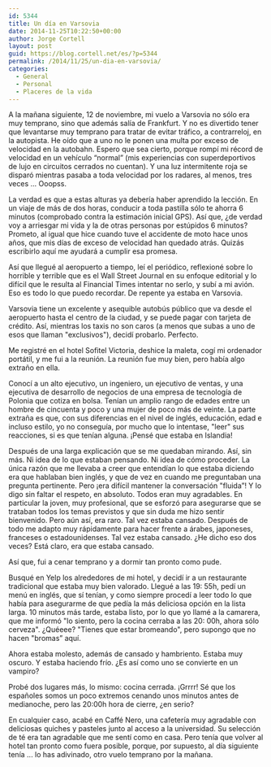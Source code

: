 ```yaml
---
id: 5344
title: Un día en Varsovia
date: 2014-11-25T10:22:50+00:00
author: Jorge Cortell
layout: post
guid: https://blog.cortell.net/es/?p=5344
permalink: /2014/11/25/un-dia-en-varsovia/
categories:
  - General
  - Personal
  - Placeres de la vida
---
```

A la mañana siguiente, 12 de noviembre, mi vuelo a Varsovia no sólo era muy temprano, sino que además salía de Frankfurt. Y no es divertido tener que levantarse muy temprano para tratar de evitar tráfico, a contrarreloj, en la autopista. He oído que a uno no le ponen una multa por exceso de velocidad en la autobahn. Espero que sea cierto, porque rompí mi récord de velocidad en un vehículo “normal” (mis experiencias con superdeportivos de lujo en circuitos cerrados no cuentan). Y una luz intermitente roja se disparó mientras pasaba a toda velocidad por los radares, al menos, tres veces ... Ooopss.

La verdad es que a estas alturas ya debería haber aprendido la lección. En un viaje de más de dos horas, conducir a toda pastilla sólo te ahorra 6 minutos (comprobado contra la estimación inicial GPS). Así que, ¿de verdad voy a arriesgar mi vida y la de otras personas por estúpidos 6 minutos? Prometo, al igual que hice cuando tuve el accidente de moto hace unos años, que mis días de exceso de velocidad han quedado atrás. Quizás escribirlo aquí me ayudará a cumplir esa promesa.

Así que llegué al aeropuerto a tiempo, leí el periódico, reflexioné sobre lo horrible y terrible que es el Wall Street Journal en su enfoque editorial y lo difícil que le resulta al Financial Times intentar no serlo, y subí a mi avión. Eso es todo lo que puedo recordar. De repente ya estaba en Varsovia.

Varsovia tiene un excelente y asequible autobús público que va desde el aeropuerto hasta el centro de la ciudad, y se puede pagar con tarjeta de crédito. Así, mientras los taxis no son caros (a menos que subas a uno de esos que llaman "exclusivos"), decidí probarlo. Perfecto.

Me registré en el hotel Sofitel Victoria, deshice la maleta, cogí mi ordenador portátil, y me fui a la reunión. La reunión fue muy bien, pero había algo extraño en ella.

Conocí a un alto ejecutivo, un ingeniero, un ejecutivo de ventas, y una ejecutiva de desarrollo de negocios de una empresa de tecnología de Polonia que cotiza en bolsa. Tenían un amplio rango de edades entre un hombre de cincuenta y poco y una mujer de poco más de veinte. La parte extraña es que, con sus diferencias en el nivel de inglés, educación, edad e incluso estilo, yo no conseguía, por mucho que lo intentase, "leer" sus reacciones, si es que tenían alguna. ¡Pensé que estaba en Islandia!

Después de una larga explicación que se me quedaban mirando. Así, sin más. Ni idea de lo que estaban pensando. Ni idea de cómo proceder. La única razón que me llevaba a creer que entendían lo que estaba diciendo era que hablaban bien inglés, y que de vez en cuando me preguntaban una pregunta pertinente. Pero ¡era difícil mantener la conversación "fluida”! Y lo digo sin faltar el respeto, en absoluto. Todos eran muy agradables. En particular la joven, muy profesional, que se esforzó para asegurarse que se trataban todos los temas previstos y que sin duda me hizo sentir bienvenido. Pero aún así, era raro. Tal vez estaba cansado. Después de todo me adapto muy rápidamente para hacer frente a árabes, japoneses, franceses o estadounidenses. Tal vez estaba cansado. ¿He dicho eso dos veces? Está claro, era que estaba cansado.

Así que, fui a cenar temprano y a dormir tan pronto como pude.

Busqué en Yelp los alrededores de mi hotel, y decidí ir a un restaurante tradicional que estaba muy bien valorado. Llegué a las 19: 55h, pedí un menú en inglés, que sí tenían, y como siempre procedí a leer todo lo que había para asegurarme de que pedía la más deliciosa opción en la lista larga. 10 minutos más tarde, estaba listo, por lo que yo llamé a la camarera, que me informó "lo siento, pero la cocina cerraba a las 20: 00h, ahora sólo cerveza". ¿Quéeee? "Tienes que estar bromeando", pero supongo que no hacen "bromas” aquí.

Ahora estaba molesto, además de cansado y hambriento. Estaba muy oscuro. Y estaba haciendo frío. ¿Es así como uno se convierte en un vampiro?

Probé dos lugares más, lo mismo: cocina cerrada. ¡Grrrr! Sé que los españoles somos un poco extremos cenando unos minutos antes de medianoche, pero las 20:00h hora de cierre, ¿en serio?

En cualquier caso, acabé en Caffé Nero, una cafetería muy agradable con deliciosas quiches y pasteles junto al acceso a la universidad. Su selección de té era tan agradable que me sentí como en casa. Pero tenía que volver al hotel tan pronto como fuera posible, porque, por supuesto, al día siguiente tenía ... lo has adivinado, otro vuelo temprano por la mañana.